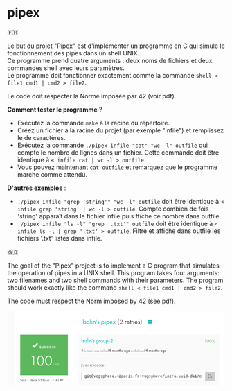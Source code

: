 # pipex

🇫🇷

Le but du projet "Pipex" est d'implémenter un programme en C qui simule le fonctionnement des pipes dans un shell UNIX.  
Ce programme prend quatre arguments : deux noms de fichiers et deux commandes shell avec leurs paramètres.  
Le programme doit fonctionner exactement comme la commande `shell < file1 cmd1 | cmd2 > file2`.

Le code doit respecter la Norme imposée par 42 (voir pdf).

__Comment tester le programme__ ?

* Exécutez la commande `make` à la racine du répertoire.
* Créez un fichier à la racine du projet (par exemple "infile") et remplissez le de caractères.
* Exécutez la commande `./pipex infile "cat" "wc -l" outfile` qui compte le nombre de lignes dans un fichier. Cette commande doit être identique à `< infile cat | wc -l > outfile`.
* Vous pouvez maintenant `cat outfile` et remarquez que le programme marche comme attendu.
  
__D'autres exemples__ :

* `./pipex infile "grep 'string'" "wc -l" outfile` doit être identique à `< infile grep 'string' | wc -l > outfile`. Compte combien de fois 'string' apparaît dans le fichier infile puis ffiche ce nombre dans outfile.
* `./pipex infile "ls -l" "grep '.txt'" outfile` doit être identique à `< infile ls -l | grep '.txt' > outfile`. Filtre et affiche dans outfile les fichiers '.txt' listés dans infile.

🇬🇧

The goal of the "Pipex" project is to implement a C program that simulates the operation of pipes in a UNIX shell.
This program takes four arguments: two filenames and two shell commands with their parameters.
The program should work exactly like the command `shell < file1 cmd1 | cmd2 > file2`.

The code must respect the Norm imposed by 42 (see pdf).

![Rating](rating.png)
